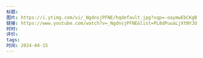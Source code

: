```yaml
---
标题: 
图片: https://i.ytimg.com/vi/_NgdnsjPFNE/hqdefault.jpg?sqp=-oaymwEbCKgBEF5IVfKriqkDDggBFQAAiEIYAXABwAEG&rs=AOn4CLBdVaVjg422zoC1UVE9DVEx4Y3Y4w
链接: https://www.youtube.com/watch?v=_NgdnsjPFNE&list=PL8dPuuaLjXtNYJO8JWpXO2JP0ezgxsrJJ&index=19
时时: 
评价: 
tags: 
时间: 2024-04-15
---
```


